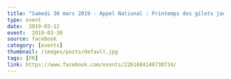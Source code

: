 ```yaml
---
title: "Samedi 30 mars 2019 - Appel National : Printemps des gilets jaunes"
type: event
date:  2019-03-12
event:  2019-03-30
source: facebook
category: [events]
thumbnail: /images/posts/default.jpg
tags: [FR]
link: https://www.facebook.com/events/2261684140738734/
---
```

